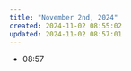 ```yaml
---
title: "November 2nd, 2024"
created: 2024-11-02 08:55:02
updated: 2024-11-02 08:57:01
---
```

  * 08:57 